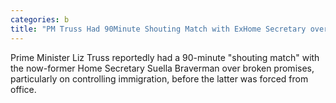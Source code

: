 ```yaml
---
categories: b
title: "PM Truss Had 90Minute Shouting Match with ExHome Secretary over Immigration Betrayal"
---
```

Prime Minister Liz Truss reportedly had a 90-minute "shouting match" with the now-former Home Secretary Suella Braverman over broken promises, particularly on controlling immigration, before the latter was forced from office. 